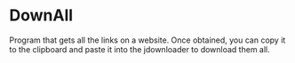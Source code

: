 # DownAll
Program that gets all the links on a website. Once obtained, you can copy it to the clipboard and paste it into the jdownloader to download them all.
